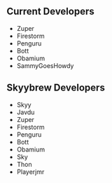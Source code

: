 ## Current Developers
- Zuper
- Firestorm
- Penguru
- Bott
- Obamium
- SammyGoesHowdy

## Skyybrew Developers
- Skyy
- Javdu
- Zuper
- Firestorm
- Penguru
- Bott
- Obamium
- Sky
- Thon
- Playerjmr
